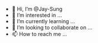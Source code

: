 - 👋 Hi, I’m @Jay-Sung
- 👀 I’m interested in ...
- 🌱 I’m currently learning ...
- 💞️ I’m looking to collaborate on ...
- 📫 How to reach me ...

<!---
Jay-Sung/Jay-Sung is a ✨ special ✨ repository because its `README.md` (this file) appears on your GitHub profile.
You can click the Preview link to take a look at your changes.
--->
